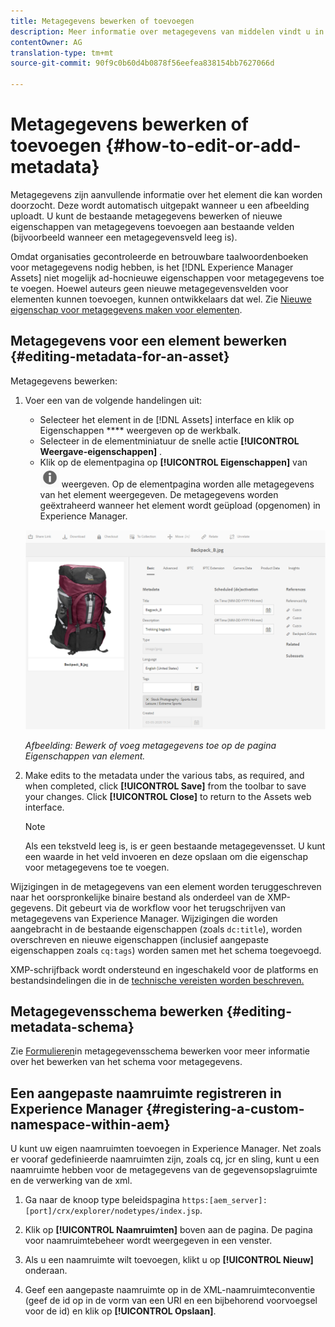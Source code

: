 ```yaml
---
title: Metagegevens bewerken of toevoegen
description: Meer informatie over metagegevens van middelen vindt u in [!DNL Adobe Experience Manager Assets] en op verschillende manieren waarop u metagegevens van elementen kunt bewerken.
contentOwner: AG
translation-type: tm+mt
source-git-commit: 90f9c0b60d4b0878f56eefea838154bb7627066d

---
```



# Metagegevens bewerken of toevoegen {#how-to-edit-or-add-metadata}

Metagegevens zijn aanvullende informatie over het element die kan worden doorzocht. Deze wordt automatisch uitgepakt wanneer u een afbeelding uploadt. U kunt de bestaande metagegevens bewerken of nieuwe eigenschappen van metagegevens toevoegen aan bestaande velden (bijvoorbeeld wanneer een metagegevensveld leeg is).

Omdat organisaties gecontroleerde en betrouwbare taalwoordenboeken voor metagegevens nodig hebben, is het [!DNL Experience Manager Assets] niet mogelijk ad-hocnieuwe eigenschappen voor metagegevens toe te voegen. Hoewel auteurs geen nieuwe metagegevensvelden voor elementen kunnen toevoegen, kunnen ontwikkelaars dat wel. Zie [Nieuwe eigenschap voor metagegevens maken voor elementen](meta-edit.md#editing-metadata-schema).

## Metagegevens voor een element bewerken {#editing-metadata-for-an-asset}

Metagegevens bewerken:

1. Voer een van de volgende handelingen uit:

   * Selecteer het element in de [!DNL Assets] interface en klik op Eigenschappen **** weergeven op de werkbalk.
   * Selecteer in de elementminiatuur de snelle actie **[!UICONTROL Weergave-eigenschappen]** .
   * Klik op de elementpagina op **[!UICONTROL Eigenschappen]** van ![werkbalk](assets/chlimage_1-168.png) weergeven.
   Op de elementpagina worden alle metagegevens van het element weergegeven. De metagegevens worden geëxtraheerd wanneer het element wordt geüpload (opgenomen) in Experience Manager.

   ![Elementeigenschappen selecteren om metagegevens weer te geven](assets/asset-metadata.png)

   *Afbeelding: Bewerk of voeg metagegevens toe op de pagina Eigenschappen van element.*

1. Make edits to the metadata under the various tabs, as required, and when completed, click **[!UICONTROL Save]** from the toolbar to save your changes. Click **[!UICONTROL Close]** to return to the Assets web interface.

   >[!NOTE]
   >
   >Als een tekstveld leeg is, is er geen bestaande metagegevensset. U kunt een waarde in het veld invoeren en deze opslaan om die eigenschap voor metagegevens toe te voegen.

Wijzigingen in de metagegevens van een element worden teruggeschreven naar het oorspronkelijke binaire bestand als onderdeel van de XMP-gegevens. Dit gebeurt via de workflow voor het terugschrijven van metagegevens van Experience Manager. Wijzigingen die worden aangebracht in de bestaande eigenschappen (zoals `dc:title`), worden overschreven en nieuwe eigenschappen (inclusief aangepaste eigenschappen zoals `cq:tags`) worden samen met het schema toegevoegd.

XMP-schrijfback wordt ondersteund en ingeschakeld voor de platforms en bestandsindelingen die in de [technische vereisten worden beschreven.](/help/sites-deploying/technical-requirements.md)

## Metagegevensschema bewerken {#editing-metadata-schema}

Zie [Formulieren](metadata-schemas.md#edit-metadata-schema-forms)in metagegevensschema bewerken voor meer informatie over het bewerken van het schema voor metagegevens.

## Een aangepaste naamruimte registreren in Experience Manager {#registering-a-custom-namespace-within-aem}

U kunt uw eigen naamruimten toevoegen in Experience Manager. Net zoals er vooraf gedefinieerde naamruimten zijn, zoals cq, jcr en sling, kunt u een naamruimte hebben voor de metagegevens van de gegevensopslagruimte en de verwerking van de xml.

1. Ga naar de knoop type beleidspagina `https:[aem_server]:[port]/crx/explorer/nodetypes/index.jsp`.
1. Klik op **[!UICONTROL Naamruimten]** boven aan de pagina. De pagina voor naamruimtebeheer wordt weergegeven in een venster.

1. Als u een naamruimte wilt toevoegen, klikt u op **[!UICONTROL Nieuw]** onderaan.
1. Geef een aangepaste naamruimte op in de XML-naamruimteconventie (geef de id op in de vorm van een URI en een bijbehorend voorvoegsel voor de id) en klik op **[!UICONTROL Opslaan]**.

